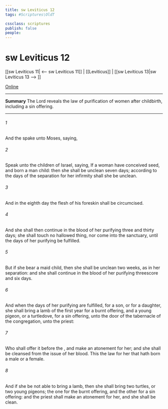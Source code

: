 ```yaml
---
title: sw Leviticus 12
tags: #Scriptures\OldT

cssclass: scriptures
publish: false
people:
---
```


# sw Leviticus 12
[[sw Leviticus 11| <-- sw Leviticus 11]] | [[Leviticus]] | [[sw Leviticus 13|sw Leviticus 13 --> ]]

[Online](https://churchofjesuschrist.org/study/scriptures/ot/lev/12?lang=eng)

---
__Summary__
The Lord reveals the law of purification of women after childbirth, including a sin offering.

---
###### 1 
And the  spake unto Moses, saying,

###### 2 
Speak unto the children of Israel, saying, If a woman have conceived seed, and born a man child: then she shall be unclean seven days; according to the days of the separation for her infirmity shall she be unclean.

###### 3 
And in the eighth day the flesh of his foreskin shall be circumcised.

###### 4 
And she shall then continue in the blood of her purifying three and thirty days; she shall touch no hallowed thing, nor come into the sanctuary, until the days of her purifying be fulfilled.

###### 5 
But if she bear a maid child, then she shall be unclean two weeks, as in her separation: and she shall continue in the blood of her purifying threescore and six days.

###### 6 
And when the days of her purifying are fulfilled, for a son, or for a daughter, she shall bring a lamb of the first year for a burnt offering, and a young pigeon, or a turtledove, for a sin offering, unto the door of the tabernacle of the congregation, unto the priest:

###### 7 
Who shall offer it before the , and make an atonement for her; and she shall be cleansed from the issue of her blood. This  the law for her that hath born a male or a female.

###### 8 
And if she be not able to bring a lamb, then she shall bring two turtles, or two young pigeons; the one for the burnt offering, and the other for a sin offering: and the priest shall make an atonement for her, and she shall be clean.

